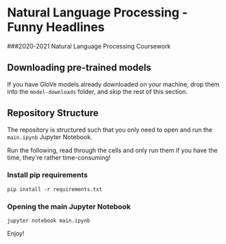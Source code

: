 # Natural Language Processing - Funny Headlines
###2020-2021 Natural Language Processing Coursework

## Downloading pre-trained models
If you have GloVe models already downloaded on your machine, drop them into the `model-downloads` folder, and skip the
rest of this section.

## Repository Structure
The repository is structured such that you only need to open and run the `main.ipynb` Jupyter Notebook.

Run the following, read through the cells and only run them if you have the time, they're rather time-consuming!

### Install pip requirements
```
pip install -r requirements.txt
```

### Opening the main Jupyter Notebook
```
jupyter notebook main.ipynb
```

Enjoy!